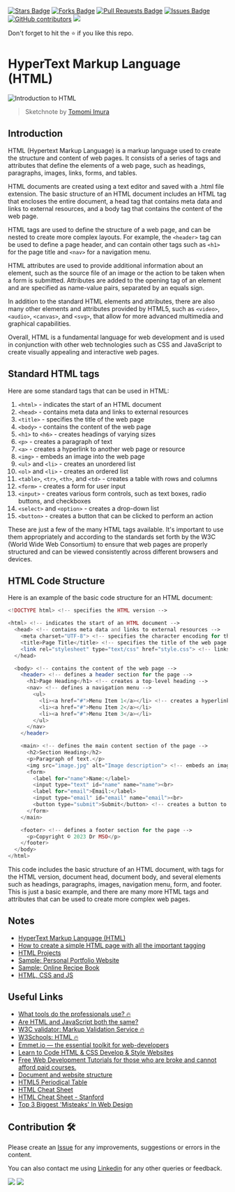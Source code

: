 <a href="https://github.com/drshahizan/learn-php/stargazers"><img src="https://img.shields.io/github/stars/drshahizan/learn-php" alt="Stars Badge"/></a>
<a href="https://github.com/drshahizan/learn-php/network/members"><img src="https://img.shields.io/github/forks/drshahizan/learn-php" alt="Forks Badge"/></a>
<a href="https://github.com/drshahizan/learn-php/pulls"><img src="https://img.shields.io/github/issues-pr/drshahizan/learn-php" alt="Pull Requests Badge"/></a>
<a href="https://github.com/drshahizan/learn-php/issues"><img src="https://img.shields.io/github/issues/drshahizan/learn-php" alt="Issues Badge"/></a>
<a href="https://github.com/drshahizan/learn-php/graphs/contributors"><img alt="GitHub contributors" src="https://img.shields.io/github/contributors/drshahizan/learn-php?color=2b9348"></a>
![](https://visitor-badge.glitch.me/badge?page_id=drshahizan/learn-php)

Don't forget to hit the :star: if you like this repo.
# HyperText Markup Language (HTML)

![Introduction to HTML](webdev-html.png)
> Sketchnote by [Tomomi Imura](https://twitter.com/girlie_mac)

## Introduction
HTML (Hypertext Markup Language) is a markup language used to create the structure and content of web pages. It consists of a series of tags and attributes that define the elements of a web page, such as headings, paragraphs, images, links, forms, and tables.

HTML documents are created using a text editor and saved with a .html file extension. The basic structure of an HTML document includes an HTML tag that encloses the entire document, a head tag that contains meta data and links to external resources, and a body tag that contains the content of the web page.

HTML tags are used to define the structure of a web page, and can be nested to create more complex layouts. For example, the `<header>` tag can be used to define a page header, and can contain other tags such as `<h1>` for the page title and `<nav>` for a navigation menu.

HTML attributes are used to provide additional information about an element, such as the source file of an image or the action to be taken when a form is submitted. Attributes are added to the opening tag of an element and are specified as name-value pairs, separated by an equals sign.

In addition to the standard HTML elements and attributes, there are also many other elements and attributes provided by HTML5, such as `<video>`, `<audio>`, `<canvas>`, and `<svg>`, that allow for more advanced multimedia and graphical capabilities.

Overall, HTML is a fundamental language for web development and is used in conjunction with other web technologies such as CSS and JavaScript to create visually appealing and interactive web pages.

## Standard HTML tags
Here are some standard tags that can be used in HTML:

1. `<html>` - indicates the start of an HTML document
2. `<head>` - contains meta data and links to external resources
3. `<title>` - specifies the title of the web page
4. `<body>` - contains the content of the web page
5. `<h1>` to `<h6>` - creates headings of varying sizes
6. `<p>` - creates a paragraph of text
7. `<a>` - creates a hyperlink to another web page or resource
8. `<img>` - embeds an image into the web page
9. `<ul>` and `<li>` - creates an unordered list
10. `<ol>` and `<li>` - creates an ordered list
11. `<table>`, `<tr>`, `<th>`, and `<td>` - creates a table with rows and columns
12. `<form>` - creates a form for user input
13. `<input>` - creates various form controls, such as text boxes, radio buttons, and checkboxes
14. `<select>` and `<option>` - creates a drop-down list
25. `<button>` - creates a button that can be clicked to perform an action

These are just a few of the many HTML tags available. It's important to use them appropriately and according to the standards set forth by the W3C (World Wide Web Consortium) to ensure that web pages are properly structured and can be viewed consistently across different browsers and devices.

## HTML Code Structure
Here is an example of the basic code structure for an HTML document:


```php
<!DOCTYPE html> <!-- specifies the HTML version -->

<html> <!-- indicates the start of an HTML document -->
  <head> <!-- contains meta data and links to external resources -->
    <meta charset="UTF-8"> <!-- specifies the character encoding for the document -->
    <title>Page Title</title> <!-- specifies the title of the web page -->
    <link rel="stylesheet" type="text/css" href="style.css"> <!-- links to an external stylesheet for CSS -->
  </head>

  <body> <!-- contains the content of the web page -->
    <header> <!-- defines a header section for the page -->
      <h1>Page Heading</h1> <!-- creates a top-level heading -->
      <nav> <!-- defines a navigation menu -->
        <ul>
          <li><a href="#">Menu Item 1</a></li> <!-- creates a hyperlink for a menu item -->
          <li><a href="#">Menu Item 2</a></li>
          <li><a href="#">Menu Item 3</a></li>
        </ul>
      </nav>
    </header>

    <main> <!-- defines the main content section of the page -->
      <h2>Section Heading</h2>
      <p>Paragraph of text.</p>
      <img src="image.jpg" alt="Image description"> <!-- embeds an image into the web page -->
      <form>
        <label for="name">Name:</label>
        <input type="text" id="name" name="name"><br>
        <label for="email">Email:</label>
        <input type="email" id="email" name="email"><br>
        <button type="submit">Submit</button> <!-- creates a button to submit the form -->
      </form>
    </main>

    <footer> <!-- defines a footer section for the page -->
      <p>Copyright © 2023 Dr MSO</p>
    </footer>
  </body>
</html>
```

This code includes the basic structure of an HTML document, with tags for the HTML version, document head, document body, and several elements such as headings, paragraphs, images, navigation menu, form, and footer. This is just a basic example, and there are many more HTML tags and attributes that can be used to create more complex web pages.

## Notes
- [HyperText Markup Language (HTML)](html.md)
- [How to create a simple HTML page with all the important tagging](html-example.md)
- [HTML Projects](html-project.md)
- [Sample: Personal Portfolio Website](html-portfolio.md)
- [Sample: Online Recipe Book](html-recipe.md)
- [HTML, CSS and JS](html-css-js.md)

## Useful Links
- [What tools do the professionals use? 🔥](https://developer.mozilla.org/en-US/docs/Learn/Getting_started_with_the_web/Installing_basic_software#what_tools_do_the_professionals_use)
- [Are HTML and JavaScript both the same?](https://www.quora.com/Are-HTML-and-JavaScript-both-the-same)
- [W3C validator: Markup Validation Service 🔥](https://validator.w3.org/)
- [W3Schools: HTML 🔥](https://www.w3schools.com/html/default.asp)
- [Emmet.io — the essential toolkit for web-developers](https://emmet.io/)
- [Learn to Code HTML & CSS Develop & Style Websites](https://learn.shayhowe.com/html-css/)
- [Free Web Development Tutorials for those who are broke and cannot afford paid courses.](https://www.reddit.com/r/learnjavascript/comments/8sulvf/free_web_development_tutorials_for_those_who_are/)
- [Document and website structure](https://developer.mozilla.org/en-US/docs/Learn/HTML/Introduction_to_HTML/Document_and_website_structure)
- [HTML5 Periodical Table](https://websitesetup.org/html5-periodical-table/)
- [HTML Cheat Sheet](https://htmlcheatsheet.com/)
- [HTML Cheat Sheet - Stanford](https://web.stanford.edu/group/csp/cs21/htmlcheatsheet.pdf)
- [Top 3 Biggest 'Misteaks' In Web Design](./materials/top3misteaks.ppt)

## Contribution 🛠️
Please create an [Issue](https://github.com/drshahizan/learn-php/issues) for any improvements, suggestions or errors in the content.

You can also contact me using [Linkedin](https://www.linkedin.com/in/drshahizan/) for any other queries or feedback.

![](https://komarev.com/ghpvc/?username=drshahizan&label=Views&color=0e75b6&style=flat)
![](https://hit.yhype.me/github/profile?user_id=81284918)

